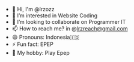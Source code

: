 - 👋 Hi, I'm @lrzozz
- 👀 I’m interested in Website Coding
- 💞️ I’m looking to collaborate on Programmer IT
- 📫 How to reach me? in @lrzreach@gmail.com
- 😄 Pronouns: Indonesia🇮🇩
- ⚡ Fun fact: EPEP
- 🙈 My hobby: Play Epep
<!---
lrzozz/lrzozz is a ✨ special ✨ repository because its `README.md` (this file) appears on your GitHub profile.
You can click the Preview link to take a look at your changes.
--->
